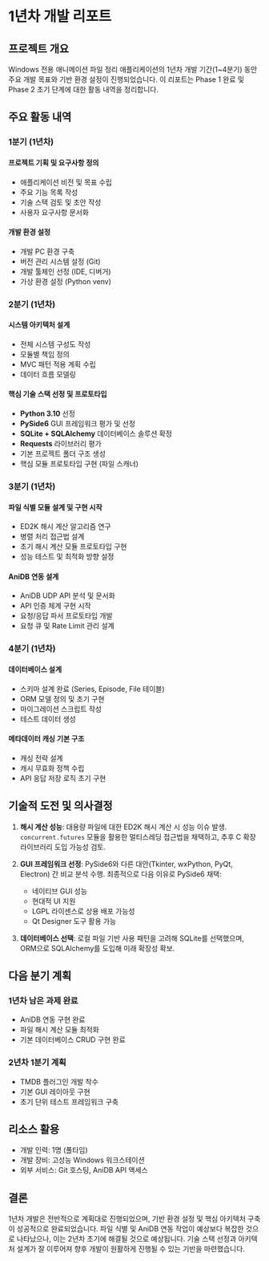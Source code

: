 # 1년차 개발 리포트

## 프로젝트 개요

Windows 전용 애니메이션 파일 정리 애플리케이션의 1년차 개발 기간(1~4분기) 동안 주요 개발 목표와 기반 환경 설정이 진행되었습니다. 이 리포트는 Phase 1 완료 및 Phase 2 초기 단계에 대한 활동 내역을 정리합니다.

## 주요 활동 내역

### 1분기 (1년차)

#### 프로젝트 기획 및 요구사항 정의
- 애플리케이션 비전 및 목표 수립
- 주요 기능 목록 작성
- 기술 스택 검토 및 초안 작성
- 사용자 요구사항 문서화

#### 개발 환경 설정
- 개발 PC 환경 구축
- 버전 관리 시스템 설정 (Git)
- 개발 툴체인 선정 (IDE, 디버거)
- 가상 환경 설정 (Python venv)

### 2분기 (1년차)

#### 시스템 아키텍처 설계
- 전체 시스템 구성도 작성
- 모듈별 책임 정의
- MVC 패턴 적용 계획 수립
- 데이터 흐름 모델링

#### 핵심 기술 스택 선정 및 프로토타입
- **Python 3.10** 선정
- **PySide6** GUI 프레임워크 평가 및 선정
- **SQLite + SQLAlchemy** 데이터베이스 솔루션 확정
- **Requests** 라이브러리 평가
- 기본 프로젝트 폴더 구조 생성
- 핵심 모듈 프로토타입 구현 (파일 스캐너)

### 3분기 (1년차)

#### 파일 식별 모듈 설계 및 구현 시작
- ED2K 해시 계산 알고리즘 연구
- 병렬 처리 접근법 설계
- 초기 해시 계산 모듈 프로토타입 구현
- 성능 테스트 및 최적화 방향 설정

#### AniDB 연동 설계
- AniDB UDP API 분석 및 문서화
- API 인증 체계 구현 시작
- 요청/응답 파서 프로토타입 개발
- 요청 큐 및 Rate Limit 관리 설계

### 4분기 (1년차)

#### 데이터베이스 설계
- 스키마 설계 완료 (Series, Episode, File 테이블)
- ORM 모델 정의 및 초기 구현
- 마이그레이션 스크립트 작성
- 테스트 데이터 생성

#### 메타데이터 캐싱 기본 구조
- 캐싱 전략 설계
- 캐시 무효화 정책 수립
- API 응답 저장 로직 초기 구현

## 기술적 도전 및 의사결정

1. **해시 계산 성능**: 대용량 파일에 대한 ED2K 해시 계산 시 성능 이슈 발생. `concurrent.futures` 모듈을 활용한 멀티스레딩 접근법을 채택하고, 추후 C 확장 라이브러리 도입 가능성 검토.

2. **GUI 프레임워크 선정**: PySide6와 다른 대안(Tkinter, wxPython, PyQt, Electron) 간 비교 분석 수행. 최종적으로 다음 이유로 PySide6 채택:
   - 네이티브 GUI 성능
   - 현대적 UI 지원
   - LGPL 라이센스로 상용 배포 가능성
   - Qt Designer 도구 활용 가능

3. **데이터베이스 선택**: 로컬 파일 기반 사용 패턴을 고려해 SQLite를 선택했으며, ORM으로 SQLAlchemy를 도입해 미래 확장성 확보.

## 다음 분기 계획

### 1년차 남은 과제 완료
- AniDB 연동 구현 완료
- 파일 해시 계산 모듈 최적화
- 기본 데이터베이스 CRUD 구현 완료

### 2년차 1분기 계획
- TMDB 플러그인 개발 착수
- 기본 GUI 레이아웃 구현
- 초기 단위 테스트 프레임워크 구축

## 리소스 활용

- 개발 인력: 1명 (풀타임)
- 개발 장비: 고성능 Windows 워크스테이션
- 외부 서비스: Git 호스팅, AniDB API 액세스

## 결론

1년차 개발은 전반적으로 계획대로 진행되었으며, 기반 환경 설정 및 핵심 아키텍처 구축이 성공적으로 완료되었습니다. 파일 식별 및 AniDB 연동 작업이 예상보다 복잡한 것으로 나타났으나, 이는 2년차 초기에 해결될 것으로 예상됩니다. 기술 스택 선정과 아키텍처 설계가 잘 이루어져 향후 개발이 원활하게 진행될 수 있는 기반을 마련했습니다. 